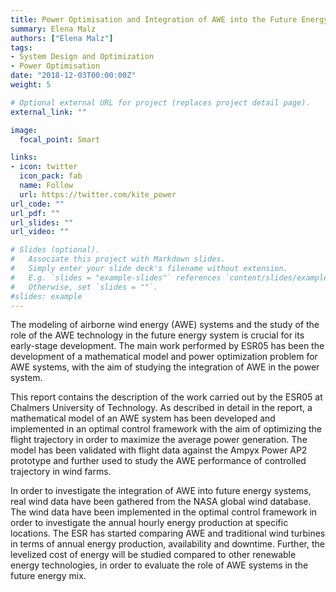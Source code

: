 ```yaml
---
title: Power Optimisation and Integration of AWE into the Future Energy System
summary: Elena Malz
authors: ["Elena Malz"]
tags:
- System Design and Optimization
- Power Optimisation
date: "2018-12-03T00:00:00Z"
weight: 5

# Optional external URL for project (replaces project detail page).
external_link: ""

image:
  focal_point: Smart

links:
- icon: twitter
  icon_pack: fab
  name: Follow
  url: https://twitter.com/kite_power
url_code: ""
url_pdf: ""
url_slides: ""
url_video: ""

# Slides (optional).
#   Associate this project with Markdown slides.
#   Simply enter your slide deck's filename without extension.
#   E.g. `slides = "example-slides"` references `content/slides/example-slides.md`.
#   Otherwise, set `slides = ""`.
#slides: example
---
```


The modeling of airborne wind energy (AWE) systems and the study of the role of the AWE
technology in the future energy system is crucial for its early-stage development. The main work
performed by ESR05 has been the development of a mathematical model and power optimization
problem for AWE systems, with the aim of studying the integration of AWE in the power system.

This report contains the description of the work carried out by the ESR05 at Chalmers University of
Technology. As described in detail in the report, a mathematical model of an AWE system has been
developed and implemented in an optimal control framework with the aim of optimizing the flight
trajectory in order to maximize the average power generation. The model has been validated with
flight data against the Ampyx Power AP2 prototype and further used to study the AWE performance
of controlled trajectory in wind farms.

In order to investigate the integration of AWE into future energy systems, real wind data have been
gathered from the NASA global wind database. The wind data have been implemented in the optimal
control framework in order to investigate the annual hourly energy production at specific locations.
The ESR has started comparing AWE and traditional wind turbines in terms of annual energy
production, availability and downtime. Further, the levelized cost of energy will be studied
compared to other renewable energy technologies, in order to evaluate the role of AWE systems in
the future energy mix.
